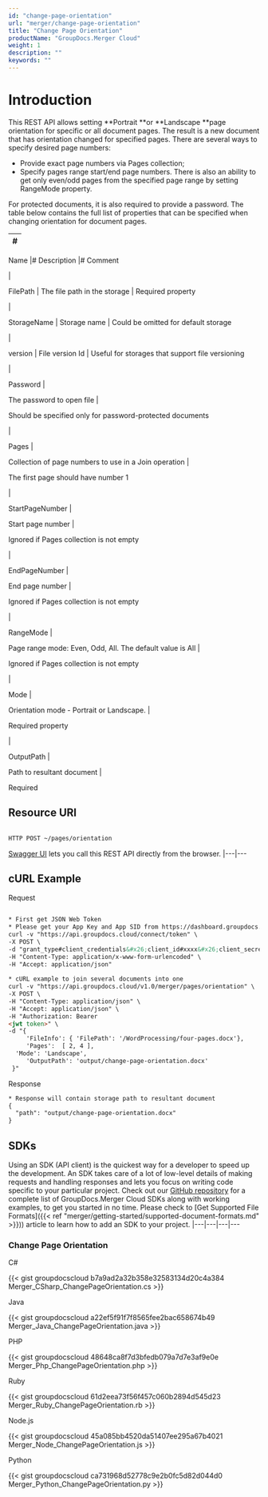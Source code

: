 ```yaml
---
id: "change-page-orientation"
url: "merger/change-page-orientation"
title: "Change Page Orientation"
productName: "GroupDocs.Merger Cloud"
weight: 1
description: ""
keywords: ""
---
```







# Introduction #

This REST API allows setting **Portrait **or **Landscape **page orientation for specific or all document pages. The result is a new document that has orientation changed for specified pages.
There are several ways to specify desired page numbers:

* Provide exact page numbers via Pages collection;
* Specify pages range start/end page numbers. There is also an ability to get only even/odd pages from the specified page range by setting RangeMode property. 

For protected documents, it is also required to provide a password.
The table below contains the full list of properties that can be specified when changing orientation for document pages. 

|#
|---
Name
|#
Description
|#
Comment

|

FilePath
|
The file path in the storage
|
Required property

|

StorageName
|
Storage name
|
Could be omitted for default storage

|

version
|
File version Id
|
Useful for storages that support file versioning

|


Password
|

The password to open file
|

Should be specified only for password-protected documents

|

Pages
|

Collection of page numbers to use in a Join operation
|

The first page should have number 1

|

StartPageNumber
|

Start page number
|

Ignored if Pages collection is not empty

|

EndPageNumber
|

End page number
|

Ignored if Pages collection is not empty

|

RangeMode
|

Page range mode: Even, Odd, All. The default value is All
|

Ignored if Pages collection is not empty

|

Mode
|

Orientation mode - Portrait or Landscape.
|

Required property

|


OutputPath
|

Path to resultant document
|

Required


## Resource URI ##

```html 

HTTP POST ~/pages/orientation

 ```

[Swagger UI](https://apireference.groupdocs.cloud/merger/#/Pages/Orientation) lets you call this REST API directly from the browser. 
|---|---

## cURL Example ##



 Request

```html 

* First get JSON Web Token
* Please get your App Key and App SID from https://dashboard.groupdocs.cloud/#/apps. Kindly place App Key in "client_secret" and App SID in "client_id" argument.
curl -v "https://api.groupdocs.cloud/connect/token" \
-X POST \
-d "grant_type#client_credentials&#x26;client_id#xxxx&#x26;client_secret#xxxx" \
-H "Content-Type: application/x-www-form-urlencoded" \
-H "Accept: application/json"
 
* cURL example to join several documents into one
curl -v "https://api.groupdocs.cloud/v1.0/merger/pages/orientation" \
-X POST \
-H "Content-Type: application/json" \
-H "Accept: application/json" \
-H "Authorization: Bearer 
<jwt token>" \ 
-d "{    
     'FileInfo': { 'FilePath': '/WordProcessing/four-pages.docx'},
     'Pages':  [ 2, 4 ], 
  'Mode': 'Landscape',
     'OutputPath': 'output/change-page-orientation.docx'
 }"

 ```

 Response

```html 
* Response will contain storage path to resultant document
{
  "path": "output/change-page-orientation.docx"
}
 ```



## SDKs ##

Using an SDK (API client) is the quickest way for a developer to speed up the development. An SDK takes care of a lot of low-level details of making requests and handling responses and lets you focus on writing code specific to your particular project. Check out our [GitHub repository](https://github.com/groupdocs-merger-cloud) for a complete list of GroupDocs.Merger Cloud SDKs along with working examples, to get you started in no time. Please check to [Get Supported File Formats]({{< ref "merger/getting-started/supported-document-formats.md" >}})) article to learn how to add an SDK to your project.
|---|---|---|---

### Change Page Orientation ###


 C#

{{< gist groupdocscloud b7a9ad2a32b358e32583134d20c4a384 Merger_CSharp_ChangePageOrientation.cs >}}




 Java

{{< gist groupdocscloud a22ef5f91f7f8565fee2bac658674b49 Merger_Java_ChangePageOrientation.java >}}




 PHP

{{< gist groupdocscloud 48648ca8f7d3bfedb079a7d7e3af9e0e Merger_Php_ChangePageOrientation.php >}}




 Ruby

{{< gist groupdocscloud 61d2eea73f56f457c060b2894d545d23 Merger_Ruby_ChangePageOrientation.rb >}}




 Node.js

{{< gist groupdocscloud 45a085bb4520da51407ee295a67b4021 Merger_Node_ChangePageOrientation.js >}}




 Python

{{< gist groupdocscloud ca731968d52778c9e2b0fc5d82d044d0 Merger_Python_ChangePageOrientation.py >}}



